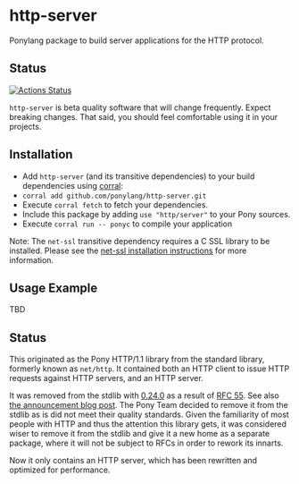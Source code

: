# http-server

Ponylang package to build server applications for the HTTP protocol.

## Status

[![Actions Status](https://github.com/ponylang/http-server/workflows/vs-ponyc-latest/badge.svg)](https://github.com/ponylang/http-server/actions)

`http-server` is beta quality software that will change frequently. Expect breaking changes. That said, you should feel comfortable using it in your projects.

## Installation

* Add `http-server` (and its transitive dependencies) to your build dependencies using [corral](https://github.com/ponylang/corral):
* `corral add github.com/ponylang/http-server.git`
* Execute `corral fetch` to fetch your dependencies.
* Include this package by adding `use "http/server"` to your Pony sources.
* Execute `corral run -- ponyc` to compile your application

Note: The `net-ssl` transitive dependency requires a C SSL library to be installed. Please see the [net-ssl installation instructions](https://github.com/ponylang/net-ssl#installation) for more information.

## Usage Example

TBD

## Status

This originated as the Pony HTTP/1.1 library from the standard library, formerly known as `net/http`.
It contained both an HTTP client to issue HTTP requests against HTTP servers, and
an HTTP server.

It was removed from the stdlib with [0.24.0](https://github.com/ponylang/ponyc/releases/tag/0.24.0) as a result of [RFC 55](https://github.com/ponylang/rfcs/blob/master/text/0055-remove-http-server-from-stdlib.md). See also [the announcement blog post](https://www.ponylang.io/blog/2018/06/0.24.0-released/).
The Pony Team decided to remove it from the stdlib as is did not meet their quality standards.
Given the familiarity of most people with HTTP and thus the attention this library gets,
it was considered wiser to remove it from the stdlib and give it a new home as a separate
package, where it will not be subject to RFCs in order to rework its innarts.

Now it only contains an HTTP server, which has been rewritten and optimized for performance.
